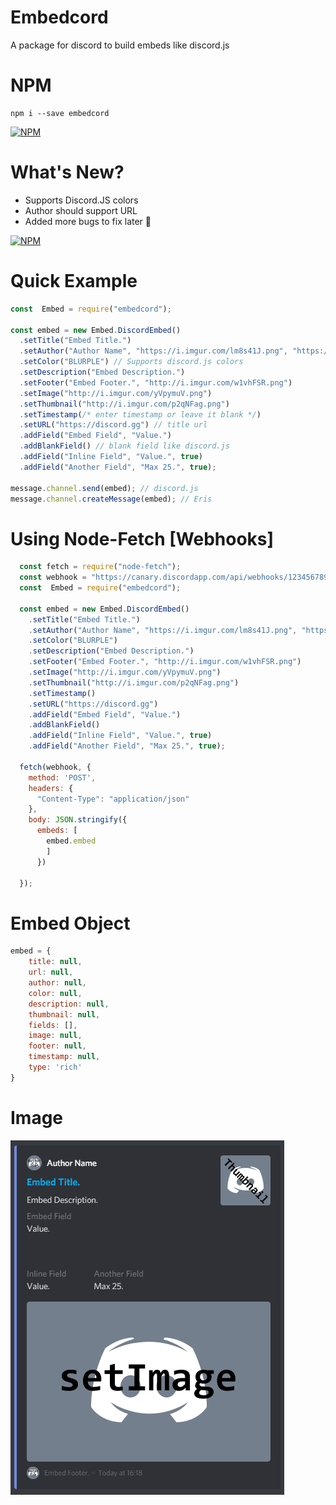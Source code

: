 # Embedcord
A package for discord to build embeds like discord.js

# NPM
```
npm i --save embedcord
```

[![NPM](https://nodei.co/npm/embedcord.png?downloads=true&downloadRank=true&stars=true)](https://nodei.co/npm/embedcord/)

# What's New?
- Supports Discord.JS colors
- Author should support URL
- Added more bugs to fix later 👀

[![NPM](https://nodei.co/npm/embedcord.png)](https://nodei.co/npm/embedcord/)

# Quick Example
```js
const  Embed = require("embedcord");

const embed = new Embed.DiscordEmbed()
  .setTitle("Embed Title.")
  .setAuthor("Author Name", "https://i.imgur.com/lm8s41J.png", "https://discordapp.com")
  .setColor("BLURPLE") // Supports discord.js colors
  .setDescription("Embed Description.")
  .setFooter("Embed Footer.", "http://i.imgur.com/w1vhFSR.png")
  .setImage("http://i.imgur.com/yVpymuV.png")
  .setThumbnail("http://i.imgur.com/p2qNFag.png")
  .setTimestamp(/* enter timestamp or leave it blank */)
  .setURL("https://discord.gg") // title url
  .addField("Embed Field", "Value.")
  .addBlankField() // blank field like discord.js
  .addField("Inline Field", "Value.", true)
  .addField("Another Field", "Max 25.", true);

message.channel.send(embed); // discord.js
message.channel.createMessage(embed); // Eris
```

# Using Node-Fetch [Webhooks]

```js
  const fetch = require("node-fetch");
  const webhook = "https://canary.discordapp.com/api/webhooks/1234567890/ABCDEFabcdef_wefw-fhkjshnf";
  const  Embed = require("embedcord");

  const embed = new Embed.DiscordEmbed()
    .setTitle("Embed Title.")
    .setAuthor("Author Name", "https://i.imgur.com/lm8s41J.png", "https://discordapp.com")
    .setColor("BLURPLE")
    .setDescription("Embed Description.")
    .setFooter("Embed Footer.", "http://i.imgur.com/w1vhFSR.png")
    .setImage("http://i.imgur.com/yVpymuV.png")
    .setThumbnail("http://i.imgur.com/p2qNFag.png")
    .setTimestamp()
    .setURL("https://discord.gg")
    .addField("Embed Field", "Value.")
    .addBlankField()
    .addField("Inline Field", "Value.", true)
    .addField("Another Field", "Max 25.", true);

  fetch(webhook, {
    method: 'POST',
    headers: {
      "Content-Type": "application/json"
    },
    body: JSON.stringify({ 
      embeds: [
        embed.embed
        ]
      })

  });
```

# Embed Object

```js
embed = {
    title: null,
    url: null,
    author: null,
    color: null,
    description: null,
    thumbnail: null,
    fields: [],
    image: null,
    footer: null,
    timestamp: null,
    type: 'rich'
}
```

# Image
![Image](https://github.com/INEX07/embedcord/blob/master/pic.png)
